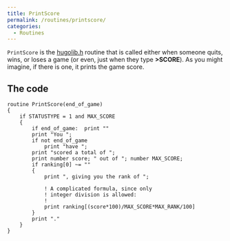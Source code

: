 ```yaml
---
title: PrintScore
permalink: /routines/printscore/
categories: 
  - Routines
---
```


`PrintScore` is the [hugolib.h](/library/hugolib.h/) routine that is
called either when someone quits, wins, or loses a game (or even, just
when they type **&gt;SCORE**). As you might imagine, if there is one, it
prints the game score.

## The code

    routine PrintScore(end_of_game)
    {
        if STATUSTYPE = 1 and MAX_SCORE
        {
            if end_of_game:  print ""
            print "You ";
            if not end_of_game
                print "have ";
            print "scored a total of ";
            print number score; " out of "; number MAX_SCORE;
            if ranking[0] ~= ""
            {
                print ", giving you the rank of ";

                ! A complicated formula, since only
                ! integer division is allowed:
                !
                print ranking[(score*100)/MAX_SCORE*MAX_RANK/100]
            }
            print "."
        }
    }
